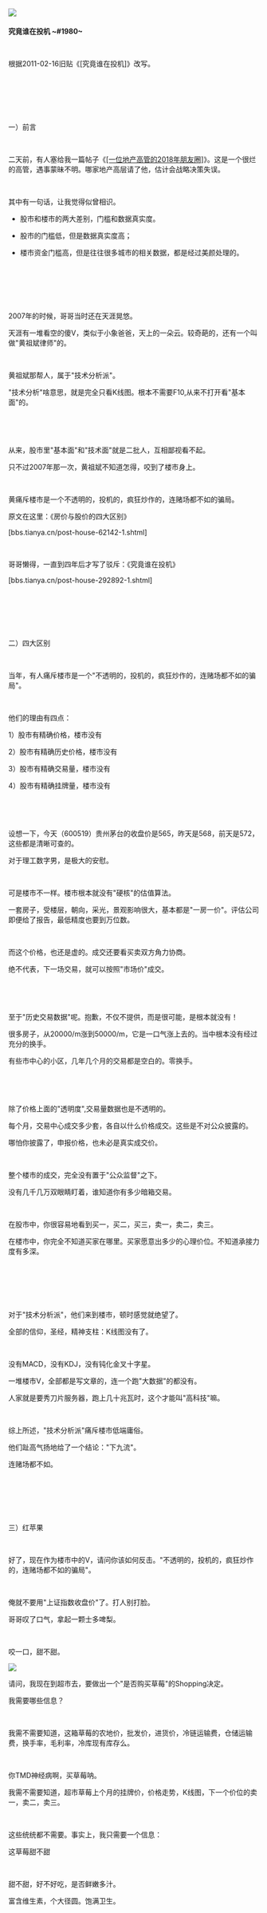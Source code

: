 # ![](../img/1980/media/image1.png)


**究竟谁在投机 ~\#1980~**

 

根据2011-02-16旧贴《[究竟谁在投机]》改写。

 

 

 

一）前言

 

二天前，有人塞给我一篇帖子《[[一位地产高管的2018年朋友圈]](https://mp.weixin.qq.com/s?__biz=MzA5MTc5MjE1MQ==&mid=2649555610&idx=1&sn=a33d9650797b042324ca6da6c5f69276&scene=21#wechat_redirect)》。这是一个很烂的高管，遇事蒙昧不明。哪家地产高层请了他，估计会战略决策失误。

 

其中有一句话，让我觉得似曾相识。

-   股市和楼市的两大差别，门槛和数据真实度。

-   股市的门槛低，但是数据真实度高；

-   楼市资金门槛高，但是往往很多城市的相关数据，都是经过美颜处理的。

 

 

 

2007年的时候，哥哥当时还在天涯晃悠。

天涯有一堆看空的傻V，类似于小象爸爸，天上的一朵云。较奇葩的，还有一个叫做"黄祖斌律师"的。

 

黄祖斌那帮人，属于"技术分析派"。

"技术分析"啥意思，就是完全只看K线图。根本不需要F10,从来不打开看"基本面"的。

 

 

从来，股市里"基本面"和"技术面"就是二批人，互相鄙视看不起。

只不过2007年那一次，黄祖斌不知道怎得，咬到了楼市身上。

 

黄痛斥楼市是一个不透明的，投机的，疯狂炒作的，连赌场都不如的骗局。

原文在这里：《房价与股价的四大区别》

[bbs.tianya.cn/post-house-62142-1.shtml]

 

哥哥懒得，一直到四年后才写了驳斥：《究竟谁在投机》

[bbs.tianya.cn/post-house-292892-1.shtml]

 

 

 

二）四大区别

 

当年，有人痛斥楼市是一个"不透明的，投机的，疯狂炒作的，连赌场都不如的骗局"。

 

他们的理由有四点：

1）股市有精确价格，楼市没有

2）股市有精确历史价格，楼市没有

3）股市有精确交易量，楼市没有

4）股市有精确挂牌量，楼市没有

 

 

设想一下，今天（600519）贵州茅台的收盘价是565，昨天是568，前天是572，这些都是清晰可查的。

对于理工数字男，是极大的安慰。

 

可是楼市不一样。楼市根本就没有"硬核"的估值算法。

一套房子，受楼层，朝向，采光，景观影响很大，基本都是"一房一价"。评估公司即便给了报告，最低精度也要到万位数。

 

而这个价格，也还是虚的。成交还要看买卖双方角力协商。

绝不代表，下一场交易，就可以按照"市场价"成交。

 

 

至于"历史交易数据"呢。抱歉，不仅不提供，而是很可能，是根本就没有！

很多房子，从20000/m涨到50000/m，它是一口气涨上去的。当中根本没有经过充分的换手。

有些市中心的小区，几年几个月的交易都是空白的。零换手。

 

 

除了价格上面的"透明度",交易量数据也是不透明的。

每个月，交易中心成交多少套，各自以什么价格成交。这些是不对公众披露的。

哪怕你披露了，申报价格，也未必是真实成交价。

 

整个楼市的成交，完全没有置于"公众监督"之下。

没有几千几万双眼睛盯着，谁知道你有多少暗箱交易。

 

在股市中，你很容易地看到买一，买二，买三，卖一，卖二，卖三。

在楼市中，你完全不知道买家在哪里。买家愿意出多少的心理价位。不知道承接力度有多深。

 

 

 

对于"技术分析派"，他们来到楼市，顿时感觉就绝望了。

全部的信仰，圣经，精神支柱：K线图没有了。

 

没有MACD，没有KDJ，没有钝化金叉十字星。

一堆楼市V，全部都是写文章的，连一个跑"大数据"的都没有。

人家就是要秀刀片服务器，跑上几十兆瓦时，这个才能叫"高科技"嘛。

 

综上所述，"技术分析派"痛斥楼市低端庸俗。

他们趾高气扬地给了一个结论："下九流"。

连赌场都不如。

 

 

 

三）红苹果

 

好了，现在作为楼市中的V，请问你该如何反击。"不透明的，投机的，疯狂炒作的，连赌场都不如的骗局"。

 

俺就不要用"上证指数收盘价"了。打人别打脸。

哥哥叹了口气，拿起一颗士多啤梨。

 

咬一口，甜不甜。

![](../img/1980/media/image2.png)


请问，我现在到超市去，要做出一个"是否购买草莓"的Shopping决定。

我需要哪些信息？

 

我需不需要知道，这箱草莓的农地价，批发价，进货价，冷链运输费，仓储运输费，换手率，毛利率，冷库现有库存么。

 

你TMD神经病啊，买草莓呐。

我需不需要知道，超市草莓上个月的挂牌价，价格走势，K线图，下一个价位的卖一，卖二，卖三。

 

这些统统都不需要。事实上，我只需要一个信息：

这草莓甜不甜

 

甜不甜，好不好吃，是否鲜嫩多汁。

富含维生素，个大径圆。饱满卫生。

 

 

 

我们再举一个反例。假设我现在去买一箱草莓。果蔬好的奸商，出示了全套"交易流程数据"。

包括但不限于：历史成交价，换手率，仓库库存，52周最高，52周最低，其他竞买人报价......统统精确到小数点后4位。

 

但是，超市唯一的限制是：不许打开箱子。

 

不许打开箱子。你不知道里面是不是烂桃子，坏桃子，酸桃子。甚至没桃子。

果子品相如何，口味如何，甜度如何，你一概不知道。

你手里只有一份报告，说果子的数量，大约是60个。

而这份报告，也是高度存疑的。

 

然后一群SB，不打开箱子，凭着"历史交易数据"，凭着K线图圣经，自得其乐地在那里互相交易博傻。

用了几千台电脑服务器分析，美其名曰"大数据"。

拜托，箱子里桃子都快被偷光了。

 

请你告诉我，到底谁在投机！

 

 

 

四）初心

 

我们已经走得太远，远到了忘却了初心。

究竟是什么让我们决定，买入一项资产。是K线图么，是买一卖一卖二么，是主力持仓成本么。

 

巴菲特说，他买入一支股票，甚至不需要知道它的历史交易价格。

伯克希尔哈撒韦办公室的桌面，连电脑终端都没有。

![](../img/1980/media/image3.png)


 

当我们决定购买一所房子之时，我们只需要去现场看看就行。

 

我们只需要在夕阳落日之下，凭靠着栏杆，看看远处的景色。

伸出双手，摸摸墙上的涂层，门框的木质。

用脚踱步，切身感受房间的大小，跃起摸高层高的度量。

 

"苹果甜不甜"，我心里很清楚。

 

 

我不需要知道它的K线图，不需要知道它昨天，前天，去年卖什么价格。

这些信息一点意义都没有。如果你不想投机的话。

 

你买入一斤草莓，不是因为它今天20元，昨天21元，明天即将22元。

低位抄底，高位可期。

 

你买入一斤草莓，是因为它很甜。它的甜度和口感，对得起20元的售价。

 

 

 

自本世纪初，关于"房地产泡沫"的说法，就不绝于耳。

"股市被低估，有价值"，几乎把所有的宣传力度，购买力都往股市里推。流量死命导。

 

可是你真心想一想，"究竟谁在投机"。

 

你不知道金风科技的主营收入是多少，你不知道华锐风电的业务在哪几个省份，你不知道财务报表是按哪一年版本的会计准则，你不知道一般性收益和偶然性收益的区别。在绝大多99%的情况下，你甚至不能信任A股财报的真与假。

 

中国A股对上市公司的约束几乎为零，中小股东对公司治理，更是完全毫无钳制。基本上99.99%的中小股东，都没有看过200页的季度报表。可以这么说吧，除了一个股票名称和股票代码，"你对这家公司一无所知"。你唯一关心的，是明天股票开盘价。

 

 

股市里面拥有完备的"交易数据"。动辄下载几十G的信息包。

等你掌握了哪怕全部的K线信息，你能涉足"企业管理"么。

 

这家公司，黑箱打开，里面究竟是什么样子的，苹果甜不甜。

大股东有没有掏空公司，有没有关联交易，有没有采购回扣。

你一无所知，即使你知道，你什么也管不了。

小股东微薄权益和保护，都伸张不了。

买卖一个黑箱子，算什么本领。

 

 

投资和投机的区别，在于买卖房地产，房子是"捏在"你自己手里的。

不需要再经过一层代理人陷阱，明明很好的公司，就是不分红。再过几年，莫名其妙钱都卷走了。

 

"控制权"才是上流社会的分水岭。

买卖K线图这种事，下九流，不入流。

 

炒股的都是下九流

 

 

 

（yevon\_ou\@163.com，2018年12月26日寅）
